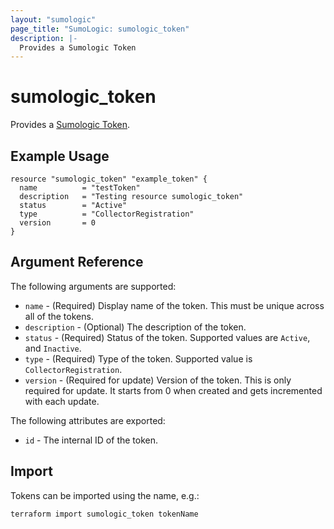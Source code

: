 ```yaml
---
layout: "sumologic"
page_title: "SumoLogic: sumologic_token"
description: |-
  Provides a Sumologic Token
---
```


# sumologic_token
Provides a [Sumologic Token][1].

## Example Usage
```hcl
resource "sumologic_token" "example_token" {
  name          = "testToken"
  description   = "Testing resource sumologic_token"
  status        = "Active"
  type          = "CollectorRegistration"
  version       = 0
}
```

## Argument Reference

The following arguments are supported:

  * `name` - (Required) Display name of the token. This must be unique across all of the tokens.
  * `description` - (Optional) The description of the token.
  * `status` - (Required) Status of the token. Supported values are `Active`, and `Inactive`.
  * `type` - (Required) Type of the token. Supported value is `CollectorRegistration`.
  * `version` - (Required for update) Version of the token. This is only required for update. It starts from 0 when created and gets incremented with each update.
  
The following attributes are exported:

  * `id` - The internal ID of the token. 

## Import
Tokens can be imported using the name, e.g.:

```hcl
terraform import sumologic_token tokenName
```

[1]: https://help.sumologic.com/Manage/Security/Installation_Tokens
